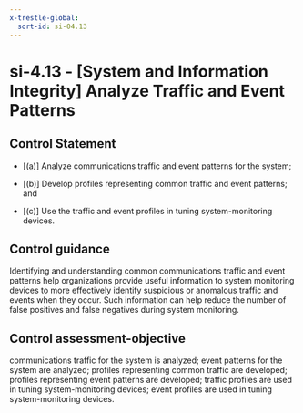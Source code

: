 ```yaml
---
x-trestle-global:
  sort-id: si-04.13
---
```


# si-4.13 - \[System and Information Integrity\] Analyze Traffic and Event Patterns

## Control Statement

- \[(a)\] Analyze communications traffic and event patterns for the system;

- \[(b)\] Develop profiles representing common traffic and event patterns; and

- \[(c)\] Use the traffic and event profiles in tuning system-monitoring devices.

## Control guidance

Identifying and understanding common communications traffic and event patterns help organizations provide useful information to system monitoring devices to more effectively identify suspicious or anomalous traffic and events when they occur. Such information can help reduce the number of false positives and false negatives during system monitoring.

## Control assessment-objective

communications traffic for the system is analyzed;
event patterns for the system are analyzed;
profiles representing common traffic are developed;
profiles representing event patterns are developed;
traffic profiles are used in tuning system-monitoring devices;
event profiles are used in tuning system-monitoring devices.
